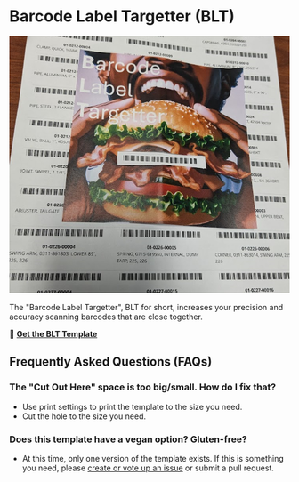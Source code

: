 # Barcode Label Targetter (BLT)

![Barcode Label Targetter Demo](demo.png)

The "Barcode Label Targetter", BLT for short, increases your precision and accuracy scanning barcodes that are close together.

💾 [**Get the BLT Template**](blt.png)

## Frequently Asked Questions (FAQs)

### The "Cut Out Here" space is too big/small. How do I fix that?

- Use print settings to print the template to the size you need.
- Cut the hole to the size you need.

### Does this template have a vegan option? Gluten-free?

- At this time, only one version of the template exists.
  If this is something you need,
  please [create or vote up an issue](https://github.com/cityssm/blt/issues)
  or submit a pull request.
